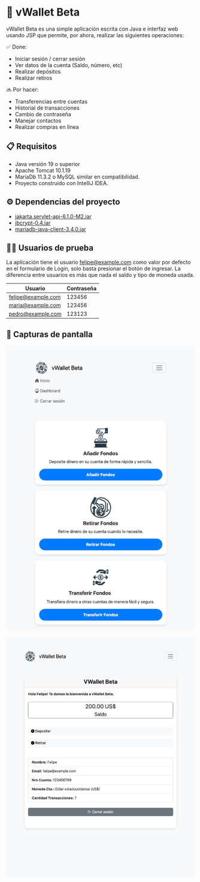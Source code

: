# 💸 vWallet Beta
vWallet Beta es una simple aplicación escrita con Java e interfaz web usando JSP que permite, por ahora, realizar las siguientes operaciones:

✅ Done:
- Iniciar sesión / cerrar sesión
- Ver datos de la cuenta (Saldo, número, etc)
- Realizar depósitos
- Realizar retiros

🔜 Por hacer:
- Transferencias entre cuentas
- Historial de transacciones
- Cambio de contraseña
- Manejar contactos
- Realizar compras en línea

## 📋 Requisitos
- Java versión 19 o superior
- Apache Tomcat 10.1.19
- MariaDb 11.3.2 o MySQL similar en compatibilidad.
- Proyecto construido con IntelliJ IDEA.

## ⚙️ Dependencias del proyecto
- [jakarta.servlet-api-6.1.0-M2.jar](src/main/webapp/WEB-INF/lib/jakarta.servlet-api-6.1.0-M2.jar)
- [jbcrypt-0.4.jar](src/main/webapp/WEB-INF/lib/jbcrypt-0.4.jar)
- [mariadb-java-client-3.4.0.jar](src/main/webapp/WEB-INF/lib/mariadb-java-client-3.4.0.jar)

## 👨‍💻 Usuarios de prueba
La aplicación tiene el usuario felipe@example.com como valor por defecto en el formulario de Login, solo basta presionar el botón de ingresar.
La diferencia entre usuarios es más que nada el saldo y tipo de moneda usada.

| Usuario            | Contraseña |
|--------------------|------------|
| felipe@example.com | 123456     |
| maria@example.com  | 123456     |
| pedro@example.com  | 123123     |

## 📸 Capturas de pantalla

![Home](screenshots/home.png)

![Dashboard](screenshots/vwallet.png)
